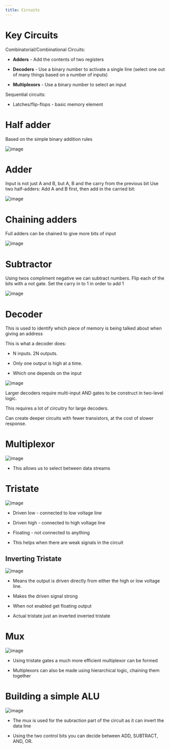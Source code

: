 ```yaml
---
title: Circuits
---
```


# Key Circuits

Combinatorial/Combinational Circuits:

- **Adders** - Add the contents of two registers

- **Decoders** - Use a binary number to activate a single line (select
  one out of many things based on a number of inputs)

- **Multiplexors** - Use a binary number to select an input

Sequential circuits:

- Latches/flip-flops - basic memory element

# Half adder

Based on the simple binary addition rules

![image](/img/Year_1/CSys/DEMA/Circuits/half_adder.png)

# Adder

Input is not just A and B, but A, B and the carry from the previous bit
Use two half-adders: Add A and B first, then add in the carried bit:

![image](/img/Year_1/CSys/DEMA/Circuits/adder.png)

# Chaining adders

Full adders can be chained to give more bits of input

![image](/img/Year_1/CSys/DEMA/Circuits/chain_adder.png)

# Subtractor

Using twos compliment negative we can subtract numbers. Flip each of the
bits with a not gate. Set the carry in to 1 in order to add 1

![image](/img/Year_1/CSys/DEMA/Circuits/subtractor.png)

# Decoder

This is used to identify which piece of memory is being talked about
when giving an address

This is what a decoder does:

- N inputs. 2N outputs.

- Only one output is high at a time.

- Which one depends on the input

![image](/img/Year_1/CSys/DEMA/Circuits/decoder.png)

Larger decoders require multi-input AND gates to be construct in
two-level logic.

This requires a lot of circuitry for large decoders.

Can create deeper circuits with fewer transistors, at the cost of slower
response.

# Multiplexor

![image](/img/Year_1/CSys/DEMA/Circuits/multiplexor.png)

- This allows us to select between data streams

# Tristate

![image](/img/Year_1/CSys/DEMA/Circuits/tristate.png)

- Driven low - connected to low voltage line

- Driven high - connected to high voltage line

- Floating - not connected to anything

- This helps when there are weak signals in the circuit

## Inverting Tristate

![image](/img/Year_1/CSys/DEMA/Circuits/inverting_tristate.png)

- Means the output is driven directly from either the high or low
  voltage line.

- Makes the driven signal strong

- When not enabled get floating output

- Actual tristate just an inverted inverted tristate

# Mux

![image](/img/Year_1/CSys/DEMA/Circuits/mux.png)

- Using tristate gates a much more efficient multiplexor can be formed

- Multiplexors can also be made using hierarchical logic, chaining
  them together

# Building a simple ALU

![image](/img/Year_1/CSys/DEMA/Circuits/ALU.png)

- The mux is used for the subraction part of the circuit as it can
  invert the data line

- Using the two control bits you can decide between ADD, SUBTRACT,
  AND, OR.
